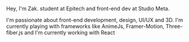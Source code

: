Hey, I'm Zak. student at Epitech and front-end dev at Studio Meta.

I'm passionate about front-end development, design, UI/UX and 3D. 
I'm currently playing with frameworks like AnimeJs, Framer-Motion, Three-fiber.js and I'm currently working with React
<!---
ZakAuMiel/ZakAuMiel is a ✨ special ✨ repository because its `README.md` (this file) appears on your GitHub profile.
You can click the Preview link to take a look at your changes.
--->
